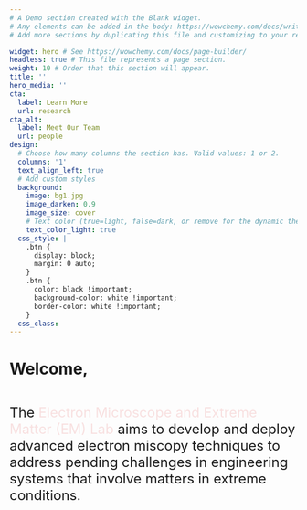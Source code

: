 ```yaml
---
# A Demo section created with the Blank widget.
# Any elements can be added in the body: https://wowchemy.com/docs/writing-markdown-latex/
# Add more sections by duplicating this file and customizing to your requirements.

widget: hero # See https://wowchemy.com/docs/page-builder/
headless: true # This file represents a page section.
weight: 10 # Order that this section will appear.
title: ''
hero_media: ''
cta:
  label: Learn More
  url: research
cta_alt:
  label: Meet Our Team
  url: people
design:
  # Choose how many columns the section has. Valid values: 1 or 2.
  columns: '1'
  text_align_left: true
  # Add custom styles
  background:
    image: bg1.jpg
    image_darken: 0.9
    image_size: cover
    # Text color (true=light, false=dark, or remove for the dynamic theme color).
    text_color_light: true
  css_style: |
    .btn {
      display: block;
      margin: 0 auto;
    }
    .btn {
      color: black !important;
      background-color: white !important;
      border-color: white !important;
    }
  css_class:
---
```

<h1 style="height:60px; margin-top:40px;">Welcome,</h1>

<div style="margin: 0 auto;">
<font size="5">The <span style="color: #F8E0E0;">Electron Microscope and Extreme Matter (EM) Lab</span> aims to develop and deploy advanced electron miscopy techniques to address pending challenges in engineering systems that involve matters in extreme conditions.</font>
</div>
<div style="height:20px;"></div>
